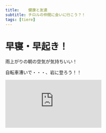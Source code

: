 ```yaml
---
title:    健康と友達
subtitle: チロルの仲間に会いに行こう？！
tags: [tiere]
---
```


# 早寝・早起き！

雨上がりの朝の空気が気持ちいい！　　

自転車漕いで・・・、岩に登ろう！！

![20240801martinswand](https://piwigo.schickl.de/i.php?/upload/2024/08/02/20240802154757-3d39afe9-me.jpg)

